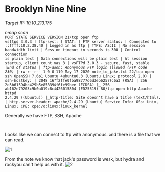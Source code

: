 # Brooklyn Nine Nine

<i>Target IP: 10.10.213.175</i>

<i>nmap scan</i><br>
<code>PORT   STATE SERVICE VERSION
21/tcp open  ftp     vsftpd 3.0.3
| ftp-syst: 
|   STAT: 
| FTP server status:
|      Connected to ::ffff:10.2.38.40
|      Logged in as ftp
|      TYPE: ASCII
|      No session bandwidth limit
|      Session timeout in seconds is 300
|      Control connection is plain text
|      Data connections will be plain text
|      At session startup, client count was 3
|      vsFTPd 3.0.3 - secure, fast, stable
|_End of status
| ftp-anon: Anonymous FTP login allowed (FTP code 230)
|_-rw-r--r--    1 0        0             119 May 17  2020 note_to_jake.txt
22/tcp open  ssh     OpenSSH 7.6p1 Ubuntu 4ubuntu0.3 (Ubuntu Linux; protocol 2.0)
| ssh-hostkey: 
|   2048 167f2ffe0fba98777d6d3eb62572c6a3 (RSA)
|   256 2e3b61594bc429b5e858396f6fe99bee (ECDSA)
|_  256 ab162e79203c9b0a019c8c4426015804 (ED25519)
80/tcp open  http    Apache httpd 2.4.29 ((Ubuntu))
|_http-title: Site doesn't have a title (text/html).
|_http-server-header: Apache/2.4.29 (Ubuntu)
Service Info: OSs: Unix, Linux; CPE: cpe:/o:linux:linux_kernel</code>
<p>Generally we have FTP, SSH, Apache</p><br>
<p>Looks like we can connect to ftp with anonymous. and there is a file that we can read.</p>
<img src="https://i.ibb.co/LYfWk62/1.png" alt="1" border="0">
<p>From the note we know that jack's password is weak, but hydra and rockyou can't help us with it. <img src="https://i.ibb.co/wKMZ987/2.png" alt="2" border="0"></p>

